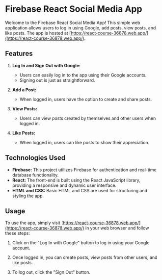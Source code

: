# Firebase React Social Media App

Welcome to the Firebase React Social Media App! This simple web application allows users to log in using Google, add posts, view posts, and like posts. The app is hosted at [https://react-course-36878.web.app/](https://react-course-36878.web.app/).

## Features

1. **Log In and Sign Out with Google:**
   - Users can easily log in to the app using their Google accounts.
   - Signing out is just as straightforward.

2. **Add a Post:**
   - When logged in, users have the option to create and share posts.
   
3. **View Posts:**
   - Users can view posts created by themselves and other users when logged in.
   
4. **Like Posts:**
   - When logged in, users can like posts to show their appreciation.

## Technologies Used

- **Firebase:** This project utilizes Firebase for authentication and real-time database functionality.
- **React:** The front-end is built using the React JavaScript library, providing a responsive and dynamic user interface.
- **HTML and CSS:** Basic HTML and CSS are used for structuring and styling the app.

## Usage

To use the app, simply visit [https://react-course-36878.web.app/](https://react-course-36878.web.app/) in your web browser and follow these steps:

1. Click on the "Log In with Google" button to log in using your Google account.

2. Once logged in, you can create posts, view posts from other users, and like posts.

3. To log out, click the "Sign Out" button.
